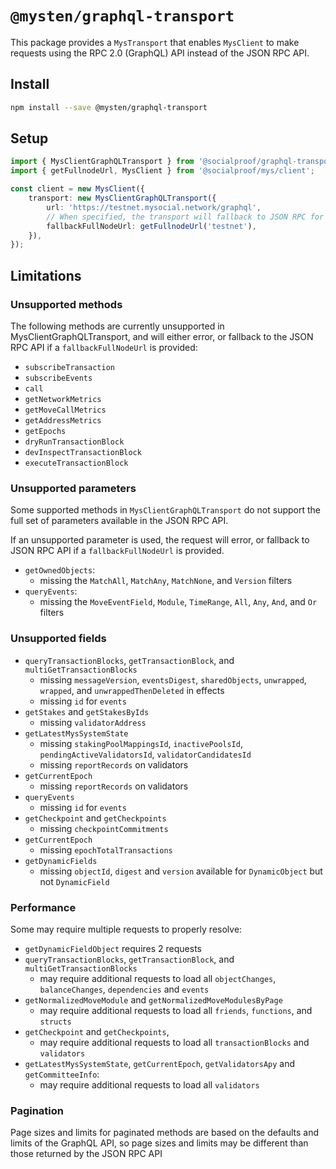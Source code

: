 # `@mysten/graphql-transport`

This package provides a `MysTransport` that enables `MysClient` to make requests using the RPC 2.0
(GraphQL) API instead of the JSON RPC API.

## Install

```bash
npm install --save @mysten/graphql-transport
```

## Setup

```ts
import { MysClientGraphQLTransport } from '@socialproof/graphql-transport';
import { getFullnodeUrl, MysClient } from '@socialproof/mys/client';

const client = new MysClient({
	transport: new MysClientGraphQLTransport({
		url: 'https://testnet.mysocial.network/graphql',
		// When specified, the transport will fallback to JSON RPC for unsupported method and parameters
		fallbackFullNodeUrl: getFullnodeUrl('testnet'),
	}),
});
```

## Limitations

### Unsupported methods

The following methods are currently unsupported in MysClientGraphQLTransport, and will either error,
or fallback to the JSON RPC API if a `fallbackFullNodeUrl` is provided:

- `subscribeTransaction`
- `subscribeEvents`
- `call`
- `getNetworkMetrics`
- `getMoveCallMetrics`
- `getAddressMetrics`
- `getEpochs`
- `dryRunTransactionBlock`
- `devInspectTransactionBlock`
- `executeTransactionBlock`

### Unsupported parameters

Some supported methods in `MysClientGraphQLTransport` do not support the full set of parameters
available in the JSON RPC API.

If an unsupported parameter is used, the request will error, or fallback to JSON RPC API if a
`fallbackFullNodeUrl` is provided.

- `getOwnedObjects`:
  - missing the `MatchAll`, `MatchAny`, `MatchNone`, and `Version` filters
- `queryEvents`:
  - missing the `MoveEventField`, `Module`, `TimeRange`, `All`, `Any`, `And`, and `Or` filters

### Unsupported fields

- `queryTransactionBlocks`, `getTransactionBlock`, and `multiGetTransactionBlocks`
  - missing `messageVersion`, `eventsDigest`, `sharedObjects`, `unwrapped`, `wrapped`, and
    `unwrappedThenDeleted` in effects
  - missing `id` for `events`
- `getStakes` and `getStakesByIds`
  - missing `validatorAddress`
- `getLatestMysSystemState`
  - missing `stakingPoolMappingsId`, `inactivePoolsId`, `pendingActiveValidatorsId`,
    `validatorCandidatesId`
  - missing `reportRecords` on validators
- `getCurrentEpoch`
  - missing `reportRecords` on validators
- `queryEvents`
  - missing `id` for `events`
- `getCheckpoint` and `getCheckpoints`
  - missing `checkpointCommitments`
- `getCurrentEpoch`
  - missing `epochTotalTransactions`
- `getDynamicFields`
  - missing `objectId`, `digest` and `version` available for `DynamicObject` but not `DynamicField`

### Performance

Some may require multiple requests to properly resolve:

- `getDynamicFieldObject` requires 2 requests
- `queryTransactionBlocks`, `getTransactionBlock`, and `multiGetTransactionBlocks`
  - may require additional requests to load all `objectChanges`, `balanceChanges`, `dependencies`
    and `events`
- `getNormalizedMoveModule` and `getNormalizedMoveModulesByPage`
  - may require additional requests to load all `friends`, `functions`, and `structs`
- `getCheckpoint` and `getCheckpoints`,
  - may require additional requests to load all `transactionBlocks` and `validators`
- `getLatestMysSystemState`, `getCurrentEpoch`, `getValidatorsApy` and `getCommitteeInfo`:
  - may require additional requests to load all `validators`

### Pagination

Page sizes and limits for paginated methods are based on the defaults and limits of the GraphQL API,
so page sizes and limits may be different than those returned by the JSON RPC API
